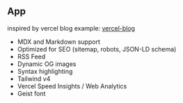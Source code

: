 ## App

inspired by vercel blog example: [vercel-blog](https://github.com/vercel/examples/tree/main/solutions/blog)

- MDX and Markdown support
- Optimized for SEO (sitemap, robots, JSON-LD schema)
- RSS Feed
- Dynamic OG images
- Syntax highlighting
- Tailwind v4
- Vercel Speed Insights / Web Analytics
- Geist font